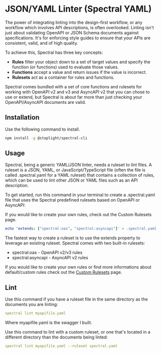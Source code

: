 # JSON/YAML Linter (Spectral YAML)

The power of integrating linting into the design-first workflow, or any workflow which involves API descriptions, is often overlooked. Linting isn't just about validating OpenAPI or JSON Schema documents against specifications. It's for enforcing style guides to ensure that your APIs are consistent, valid, and of high quality.

To achieve this, Spectral has three key concepts:

* **Rules** filter your object down to a set of target values and specify the function (or functions) used to evaluate those values.
* **Functions** accept a value and return issues if the value is incorrect.
* **Rulesets** act as a container for rules and functions.

Spectral comes bundled with a set of core functions and rulesets for working with OpenAPI v2 and v3 and AsyncAPI v2 that you can chose to use or extend, but Spectral is about far more than just checking your OpenAPI/AsyncAPI documents are valid.

## Installation

Use the following command to install.

```bash
npm install -g @stoplight/spectral-cli
```

## Usage

Spectral, being a generic YAML/JSON linter, needs a ruleset to lint files. A ruleset is a JSON, YAML, or JavaScript/TypeScript file (often the file is called .spectral.yaml for a YAML ruleset) that contains a collection of rules, which can be used to lint other JSON or YAML files such as an API description.

To get started, run this command in your terminal to create a .spectral.yaml file that uses the Spectral predefined rulesets based on OpenAPI or AsyncAPI:


If you would like to create your own rules, check out the Custom Rulesets page.

```yaml
echo 'extends: ["spectral:oas", "spectral:asyncapi"]' > .spectral.yaml
```

The fastest way to create a ruleset is to use the extends property to leverage an existing ruleset.
Spectral comes with two built-in rulesets: 
* spectral:oas - OpenAPI v2/v3 rules
* spectral:asyncapi - AsyncAPI v2 rules

If you would like to create your own rules or find more informations about default/custom rules check out the [Custom Rulesets](https://meta.stoplight.io/docs/spectral/01baf06bdd05a-create-a-ruleset) page.

## Lint
Use this command if you have a ruleset file in the same directory as the documents you are linting:

```yaml
spectral lint myapifile.yaml
```
Where myapifile.yaml is the swagger I built.

Use this command to lint with a custom ruleset, or one that's located in a different directory than the documents being linted:

```yaml
spectral lint myapifile.yaml --ruleset spectral.yaml
```